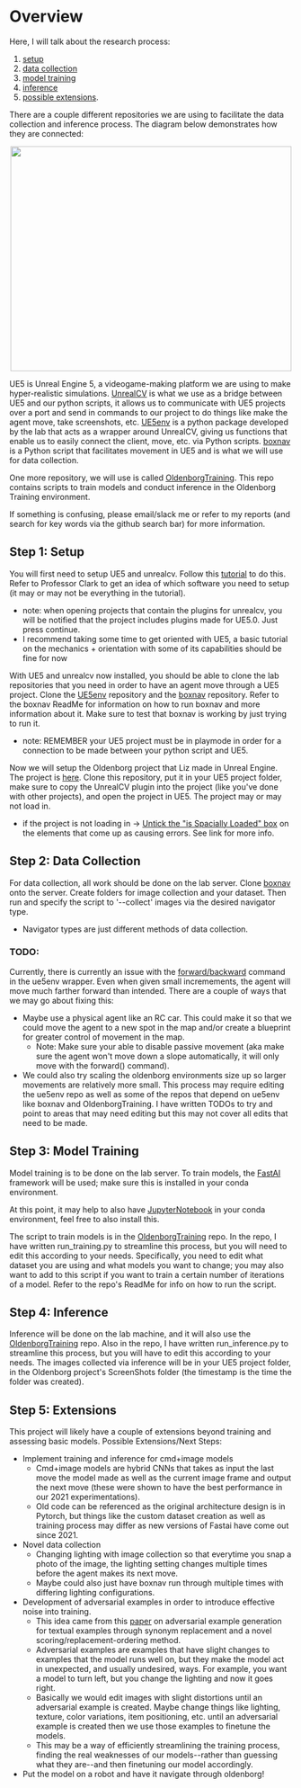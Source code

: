 # Overview
Here, I will talk about the research process: 
1. [setup](#step-1-setup)
2. [data collection](#step-2-data-collection)
3. [model training](#step-3-model-training)
4. [inference](#step-4-inference)
5. [possible extensions](#step-5-extensions). 

There are a couple different repositories we are using to facilitate the data collection and inference process. The diagram below demonstrates how they are connected:

<p align="center">
  <img src="https://user-images.githubusercontent.com/70297740/235019833-8a17623d-fc64-4971-a63e-68229e95897d.jpg" width="500" height="400">
</p>

UE5 is Unreal Engine 5, a videogame-making platform we are using to make hyper-realistic simulations. [UnrealCV](https://github.com/unrealcv/unrealcv) is what we use as a bridge between UE5 and our python scripts, it allows us to communicate with UE5 projects over a port and send in commands to our project to do things like make the agent move, take screenshots, etc. [UE5env](https://github.com/arcslaboratory/ue5env) is a python package developed by the lab that acts as a wrapper around UnrealCV, giving us functions that enable us to easily connect the client, move, etc. via Python scripts. [boxnav](https://github.com/arcslaboratory/boxnav) is a Python script that facilitates movement in UE5 and is what we will use for data collection.

One more repository, we will use is called [OldenborgTraining](https://github.com/arcslaboratory/OldenborgTraining). This repo contains scripts to train models and conduct inference in the Oldenborg Training environment.

If something is confusing, please email/slack me or refer to my reports (and search for key words via the github search bar) for more information.

## Step 1: Setup
You will first need to setup UE5 and unrealcv. Follow this [tutorial](https://compusciencing.github.io/unrealcv-ue5-windows.html) to do this. Refer to Professor Clark to get an idea of which software you need to setup (it may or may not be everything in the tutorial).
* note: when opening projects that contain the plugins for unrealcv, you will be notified that the project includes plugins made for UE5.0. Just press continue.
* I recommend taking some time to get oriented with UE5, a basic tutorial on the mechanics + orientation with some of its capabilities should be fine for now

With UE5 and unrealcv now installed, you should be able to clone the lab repositories that you need in order to have an agent move through a UE5 project. Clone the [UE5env](https://github.com/arcslaboratory/ue5env) repository and the [boxnav](https://github.com/arcslaboratory/boxnav) repository. Refer to the boxnav ReadMe for information on how to run boxnav and more information about it. Make sure to test that boxnav is working by just trying to run it.
* note: REMEMBER your UE5 project must be in playmode in order for a connection to be made between your python script and UE5.

Now we will setup the Oldenborg project that Liz made in Unreal Engine. The project is [here](https://github.com/arcslaboratory/OldenborgUE). Clone this repository, put it in your UE5 project folder, make sure to copy the UnrealCV plugin into the project (like you've done with other projects), and open the project in UE5. The project may or may not load in.
* if the project is not loading in -> [Untick the "is Spacially Loaded" box](https://forums.unrealengine.com/t/map-check-error-level-script-blueprint-refrences-streamed-actor/534202/7) on the elements that come up as causing errors. See link for more info.

## Step 2: Data Collection
For data collection, all work should be done on the lab server. Clone [boxnav](https://github.com/arcslaboratory/boxnav) onto the server. Create folders for image collection and your dataset. Then run and specify the script to '--collect' images via the desired navigator type.
* Navigator types are just different methods of data collection.

### TODO: 
Currently, there is currently an issue with the [forward/backward](https://github.com/arcslaboratory/ue5env/blob/main/ue5env/__init__.py#L60) command in the ue5env wrapper. Even when given small incremements, the agent will move much farther forward than intended. There are a couple of ways that we may go about fixing this:
* Maybe use a physical agent like an RC car. This could make it so that we could move the agent to a new spot in the map and/or create a blueprint for greater control of movement in the map. 
  * Note: Make sure your able to disable passive movement (aka make sure the agent won't move down a slope automatically, it will only move with the forward() command).
* We could also try scaling the oldenborg environments size up so larger movements are relatively more small.
This process may require editing the ue5env repo as well as some of the repos that depend on ue5env like boxnav and OldenborgTraining. I have written TODOs to try and point to areas that may need editing but this may not cover all edits that need to be made.

## Step 3: Model Training
Model training is to be done on the lab server. To train models, the [FastAI](https://www.fast.ai/) framework will be used; make sure this is installed in your conda environment.

At this point, it may help to also have [JupyterNotebook](https://jupyter.org/install) in your conda environment, feel free to also install this.

The script to train models is in the [OldenborgTraining](https://github.com/arcslaboratory/OldenborgTraining) repo. In the repo, I have written run_training.py to streamline this process, but you will need to edit this according to your needs. Specifically, you need to edit what dataset you are using and what models you want to change; you may also want to add to this script if you want to train a certain number of iterations of a model. Refer to the repo's ReadMe for info on how to run the script.

## Step 4: Inference
Inference will be done on the lab machine, and it will also use the [OldenborgTraining](https://github.com/arcslaboratory/OldenborgTraining) repo. Also in the repo, I have written run_inference.py to streamline this process, but you will have to edit this according to your needs. The images collected via inference will be in your UE5 project folder, in the Oldenborg project's ScreenShots<timestamp> folder (the timestamp is the time the folder was created).

## Step 5: Extensions
This project will likely have a couple of extensions beyond training and assessing basic models. Possible Extensions/Next Steps:
* Implement training and inference for cmd+image models
  * Cmd+image models are hybrid CNNs that takes as input the last move the model made as well as the current image frame and output the next move (these were shown to have the best performance in our 2021 experimentations).
  * Old code can be referenced as the original architecture design is in Pytorch, but things like the custom dataset creation as well as training process may differ as new versions of Fastai have come out since 2021.
* Novel data collection
  * Changing lighting with image collection so that everytime you snap a photo of the image, the lighting setting changes multiple times before the agent makes its next move.
  * Maybe could also just have boxnav run through multiple times with differing lighting configurations.
* Development of adversarial examples in order to introduce effective noise into training.
  * This idea came from this [paper](https://aclanthology.org/P19-1103.pdf) on adversarial example generation for textual examples through synonym replacement and a novel scoring/replacement-ordering method.
  * Adversarial examples are examples that have slight changes to examples that the model runs well on, but they make the model act in unexpected, and usually undesired, ways. For example, you want a model to turn left, but you change the lighting and now it goes right.
  * Basically we would edit images with slight distortions until an adversarial example is created. Maybe change things like lighting, texture, color variations, item positioning, etc. until an adversarial example is created then we use those examples to finetune the models.
  * This may be a way of efficiently streamlining the training process, finding the real weaknesses of our models--rather than guessing what they are--and then finetuning our model accordingly.
* Put the model on a robot and have it navigate through oldenborg!

